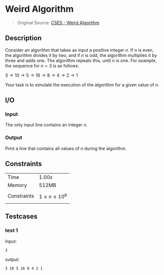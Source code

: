 ﻿
# Weird Algorithm
> Original Source: [CSES - Weird Algorithm](https://cses.fi/problemset/task/1068)

## Description
Consider an algorithm that takes as input a positive integer $n$. If n is even, the algorithm divides it by two, and if $n$ is odd, the algorithm multiplies it by three and adds one. The algorithm repeats this, until $n$ is one. For example, the sequence for $n=3$ is as follows:

$3→10→5→16→8→4→2→1$

Your task is to simulate the execution of the algorithm for a given value of $n$.

## I/O
### Input
The only input line contains an integer $n$.
### Output
Print a line that contains all values of $n$ during the algorithm.

## Constraints

| | |
|--|--|
|Time| $1.00s$ |
|Memory| $512$MB |
|Constraints| $$1\le n\le 10^{6} $$|

## Testcases
### test 1
Input:
```
3
```
output:

```
3 10 5 16 8 4 2 1
```
